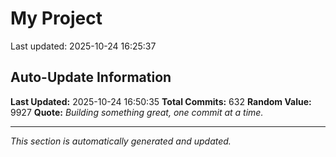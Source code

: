 # My Project


Last updated: 2025-10-24 16:25:37































































































































































































































































































































































































































































































































































































































































































































































































































































































































































































































































## Auto-Update Information

**Last Updated:** 2025-10-24 16:50:35
**Total Commits:** 632
**Random Value:** 9927
**Quote:** _Building something great, one commit at a time._

---
_This section is automatically generated and updated._